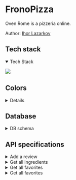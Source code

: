 # FronoPizza

Oven Rome is a pizzeria online.

Author: [Ihor Lazarkov](https://ihorlazarkov.github.io/IhorLazarkov/)

## Tech stack

<details open>
    <summary> Tech Stack</summary>
    
<img src="https://skillicons.dev/icons?i=html,css,javascript,react,redux,sequelize,vite,npm,nodejs,nginx,postgres,sqlite,git,github,vscode" heigth="40"></img>

</details>

## Colors

<details>
    <summart>Colors palitra</summary>

    ```
        body{
            --primary-v1: #a6362c;
            --secondary-v1: #6e7f4e;
            --sub-primary-v1: #6c3b2a;
            --sub-secondary-v1: #fdf7f2;
            --third-v1: #333333;
        }
    ```

<span style="background-color:#a6362c; padding:15px; margin-bottom:20px;">#a6362c</span>
<span style="background-color:#6e7f4e; padding:15px; margin-bottom:20px;">#6e7f4e</span>
<span style="background-color:#6c3b2a; padding:15px; margin-bottom:20px;">#6c3b2a</span>
<span style="background-color:#fdf7f2; padding:15px; color:black;  margin-bottom:20px;">#fdf7f2</span>
<span style="background-color:#333333; padding:15px; margin-bottom:20px;">#333333</span>

</details>

## Database

<details>
  <summary>DB schema</summary>

![db schema](./docs/frono_romo_db_schema.png)

</details>

## API specifications

<details>
    <summary>Add a review</summary>

__Headers__

    URI: /api/review
    Method: POST
    Body: {
        "user_id": Number,
        "pizza_id: Number,
        "rating": Number,
        "review": String
    }

__Response__

    status: 201

    response: 
        {"message":"success"}

</details>

<details>
    <summary>Get all ingredients</summary>

__Headers__

    URI: /api/ingredients
    Method: GET

__Response__

    status: 200

    response: 
    [
        {            
            "name":String,
            "image":String,
            "price":Number
        }
    ]
</details>

<details >
    <summary>Get all favorites</summary>

__Headers__

    URI: /api/session/favorites
    Method: GET

__Response__

    status: 200

    response: 
    [
        {            
            "name":String,
            "image":String
        }
    ]

</details>

<details >
    <summary>Get all favorites</summary>

__Headers__

    URI: /api/session/favorites
    Method: GET

__Response__

    status: 200

    response: 
    [
        {            
            "name":String,
            "image":String
        }
    ]

</details>
